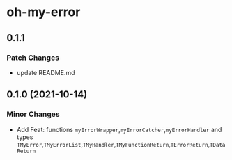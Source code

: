 # oh-my-error

## 0.1.1

### Patch Changes

- update README.md

## 0.1.0 (2021-10-14)

### Minor Changes

- Add Feat: functions `myErrorWrapper`,`myErrorCatcher`,`myErrorHandler` and types
  `TMyError`,`TMyErrorList`,`TMyHandler`,`TMyFunctionReturn`,`TErrorReturn`,`TDataReturn`
